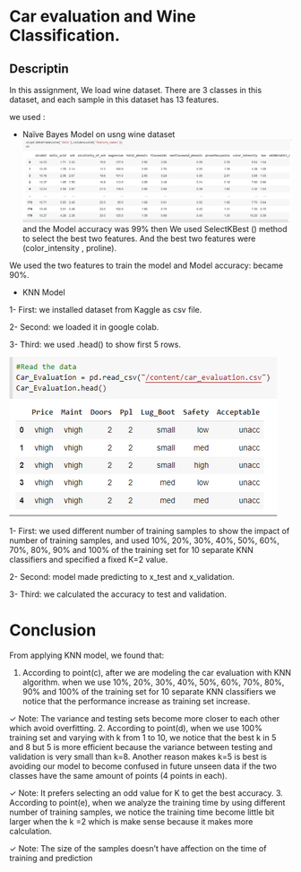 # Car evaluation and Wine Classification. 

## Descriptin
In this assignment, We load wine dataset. There are 3 classes in this dataset, and each sample in this dataset has 13 features.

we used :
- Naïve Bayes Model on usng wine dataset
!['Wine dataset'](picture/wine_data.PNG)
and the Model accuracy was 99% then We used SelectKBest () method to select the best two features. And the best two features were (color_intensity , proline).

We used the two features to train the model and Model accuracy: became 90%.
- KNN Model

1- First: we installed dataset from Kaggle as csv file.

2- Second: we loaded it in google colab.

3- Third: we used .head() to show first 5 rows.

!['Car Evaluation dataset'](picture/car_eva_data.PNG)

1- First: we used different number of training samples to show the impact of 
number of training samples, and used 10%, 20%, 30%, 40%, 50%, 60%, 
70%, 80%, 90% and 100% of the training set for 10 separate KNN 
classifiers and specified a fixed K=2 value.

2- Second: model made predicting to x_test and x_validation.

3- Third: we calculated the accuracy to test and validation.
  #  Conclusion
From applying KNN model, we found that:
1. According to point(c), after we are modeling the car evaluation with KNN 
algorithm. when we use 10%, 20%, 30%, 40%, 50%, 60%, 70%, 80%, 90% and 
100% of the training set for 10 separate KNN classifiers we notice that the 
performance increase as training set increase.

✓ Note: The variance and testing sets become more closer to each other 
which avoid overfitting.
2. According to point(d), when we use 100% training set and varying with k from 1 
to 10, we notice that the best k in 5 and 8 but 5 is more efficient because the 
variance between testing and validation is very small than k=8. Another reason 
makes k=5 is best is avoiding our model to become confused in future unseen data 
if the two classes have the same amount of points (4 points in each).

✓ Note: It prefers selecting an odd value for K to get the best accuracy.
3. According to point(e), when we analyze the training time by using different 
number of training samples, we notice the training time become little bit larger 
when the k =2 which is make sense because it makes more calculation.

✓ Note: The size of the samples doesn’t have affection on the time of 
training and prediction

